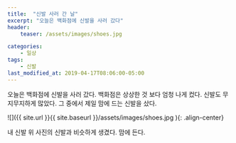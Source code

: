 ```yaml
---
title:  "신발 사러 간 날"
excerpt: "오늘은 백화점에 신발을 사러 갔다"
header:
    teaser: /assets/images/shoes.jpg

categories:
    - 일상
tags:
    - 신발
last_modified_at: 2019-04-17T08:06:00-05:00
---
```


  오늘은 백화점에 신발을 사러 갔다. 백화점은 상상한 것 보다 엄청 나게 컸다.
 신발도 무지무지하게 많았다. 그 중에서 제일 맘에 드는 신발을 샀다.

  ![]({{ site.url }}{{ site.baseurl }}/assets/images/shoes.jpg   ){: .align-center}

  내 신발 위 사진의 신발과 비슷하게 생겼다. 맘에 든다.
